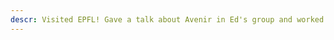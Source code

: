 ```yaml
---
descr: Visited EPFL! Gave a talk about Avenir in Ed's group and worked with Christoph on some exciting new directions!
---
```

